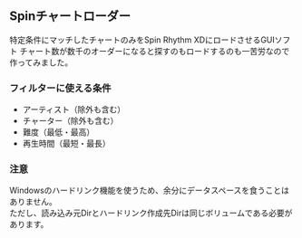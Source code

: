## Spinチャートローダー
特定条件にマッチしたチャートのみをSpin Rhythm XDにロードさせるGUIソフト
チャート数が数千のオーダーになると探すのもロードするのも一苦労なので作ってみました。

### フィルターに使える条件
- アーティスト（除外も含む）
- チャーター（除外も含む）
- 難度（最低・最高）
- 再生時間（最短・最長）

### 注意
Windowsのハードリンク機能を使うため、余分にデータスペースを食うことはありません。  
ただし、読み込み元Dirとハードリンク作成先Dirは同じボリュームである必要があります。